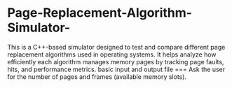 # Page-Replacement-Algorithm-Simulator-
This is a C++-based simulator designed to test and compare different page replacement algorithms used in operating systems. It helps analyze how efficiently each algorithm manages memory pages by tracking page faults, hits, and performance metrics.
basic input and output file === Ask the user for the number of  pages and frames (available memory slots).
